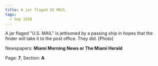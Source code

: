 ```yaml
---  
title: A jar flaged US MAIL  
tags:  
  - Sep 1938  
---  
```

  
A jar flaged "U.S. MAIL" is jettisoned by a passing ship in hopes that the finder will take it to the post office. They did. [Photo]  
  
Newspapers: **Miami Morning News or The Miami Herald**  
  
Page: **7**, Section: **A** 
